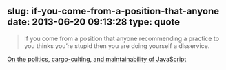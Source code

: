 slug: if-you-come-from-a-position-that-anyone
date: 2013-06-20 09:13:28
type: quote
---

> If you come from a position that anyone recommending a practice to you thinks you’re stupid then you are doing yourself a disservice.

[On the politics, cargo-culting, and maintainability of JavaScript](http://www.nczonline.net/blog/2013/05/28/on-the-politics-cargo-culting-and-maintainability-of-javascript/)
